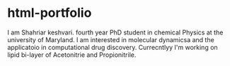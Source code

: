 # html-portfolio

I am Shahriar keshvari. fourth year PhD student in chemical Physics at the university of Maryland. I am interested in molecular dynamicsa and the applicatoio in computational drug discovery. Currecntlyy I'm working on lipid bi-layer of Acetonitrie and Propionitrile. 

